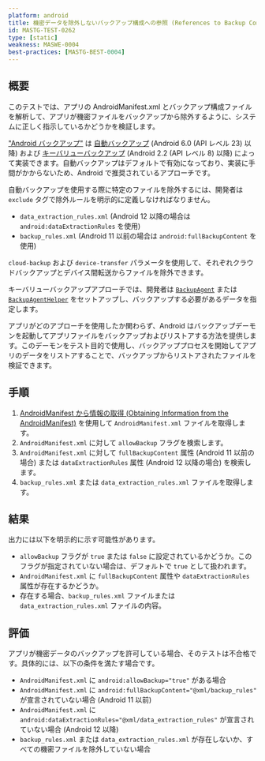 ```yaml
---
platform: android
title: 機密データを除外しないバックアップ構成への参照 (References to Backup Configurations Not Excluding Sensitive Data)
id: MASTG-TEST-0262
type: [static]
weakness: MASWE-0004
best-practices: [MASTG-BEST-0004]
---
```


## 概要

このテストでは、アプリの AndroidManifest.xml とバックアップ構成ファイルを解析して、アプリが機密ファイルをバックアップから除外するように、システムに正しく指示しているかどうかを検証します。

["Android バックアップ"](../../../Document/0x05d-Testing-Data-Storage.md#backups) は [自動バックアップ](https://developer.android.com/identity/data/autobackup) (Android 6.0 (API レベル 23) 以降) および [キーバリューバックアップ](https://developer.android.com/identity/data/keyvaluebackup) (Android 2.2 (API レベル 8) 以降) によって実装できます。自動バックアップはデフォルトで有効になっており、実装に手間がかからないため、Android で推奨されているアプローチです。

自動バックアップを使用する際に特定のファイルを除外するには、開発者は `exclude` タグで除外ルールを明示的に定義しなければなりません。

- `data_extraction_rules.xml` (Android 12 以降の場合は `android:dataExtractionRules` を使用)
- `backup_rules.xml` (Android 11 以前の場合は `android:fullBackupContent` を使用)

`cloud-backup` および `device-transfer` パラメータを使用して、それぞれクラウドバックアップとデバイス間転送からファイルを除外できます。

キーバリューバックアップアプローチでは、開発者は [`BackupAgent`](https://developer.android.com/identity/data/keyvaluebackup#BackupAgent) または [`BackupAgentHelper`](https://developer.android.com/identity/data/keyvaluebackup#BackupAgentHelper) をセットアップし、バックアップする必要があるデータを指定します。

アプリがどのアプローチを使用したか関わらず、Android はバックアップデーモンを起動してアプリファイルをバックアップおよびリストアする方法を提供します。このデーモンをテスト目的で使用し、バックアッププロセスを開始してアプリのデータをリストアすることで、バックアップからリストアされたファイルを検証できます。

## 手順

1. [AndroidManifest から情報の取得 (Obtaining Information from the AndroidManifest)](../../techniques/android/MASTG-TECH-0117.md) を使用して `AndroidManifest.xml` ファイルを取得します。
2. `AndroidManifest.xml` に対して `allowBackup` フラグを検索します。
3. `AndroidManifest.xml` に対して `fullBackupContent` 属性 (Android 11 以前の場合) または `dataExtractionRules` 属性 (Android 12 以降の場合) を検索します。
4. `backup_rules.xml` または `data_extraction_rules.xml` ファイルを取得します。

## 結果

出力には以下を明示的に示す可能性があります。

- `allowBackup` フラグが `true` または `false` に設定されているかどうか。このフラグが指定されていない場合は、デフォルトで `true` として扱われます。
- `AndroidManifest.xml` に `fullBackupContent` 属性や `dataExtractionRules` 属性が存在するかどうか。
- 存在する場合、`backup_rules.xml` ファイルまたは `data_extraction_rules.xml` ファイルの内容。

## 評価

アプリが機密データのバックアップを許可している場合、そのテストは不合格です。具体的には、以下の条件を満たす場合です。

- `AndroidManifest.xml` に `android:allowBackup="true"` がある場合
- `AndroidManifest.xml` に `android:fullBackupContent="@xml/backup_rules"` が宣言されていない場合 (Android 11 以前)
- `AndroidManifest.xml` に `android:dataExtractionRules="@xml/data_extraction_rules"` が宣言されていない場合 (Android 12 以降)
- `backup_rules.xml` または `data_extraction_rules.xml` が存在しないか、すべての機密ファイルを除外していない場合
